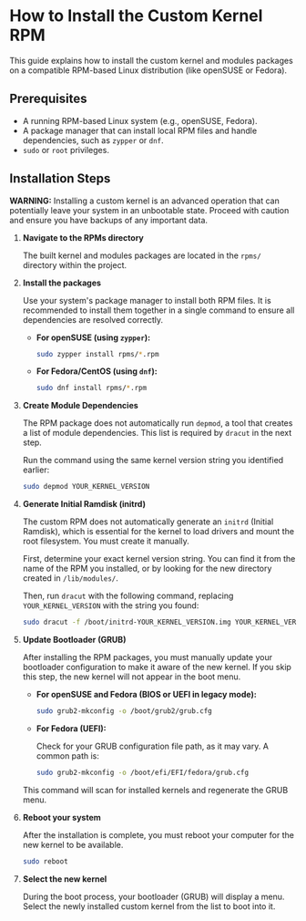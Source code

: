 # How to Install the Custom Kernel RPM

This guide explains how to install the custom kernel and modules packages on a compatible RPM-based Linux distribution (like openSUSE or Fedora).

## Prerequisites

- A running RPM-based Linux system (e.g., openSUSE, Fedora).
- A package manager that can install local RPM files and handle dependencies, such as `zypper` or `dnf`.
- `sudo` or `root` privileges.

## Installation Steps

**WARNING:** Installing a custom kernel is an advanced operation that can potentially leave your system in an unbootable state. Proceed with caution and ensure you have backups of any important data.

1.  **Navigate to the RPMs directory**

    The built kernel and modules packages are located in the `rpms/` directory within the project.

2.  **Install the packages**

    Use your system's package manager to install both RPM files. It is recommended to install them together in a single command to ensure all dependencies are resolved correctly.

    *   **For openSUSE (using `zypper`):**

        ```bash
        sudo zypper install rpms/*.rpm
        ```

    *   **For Fedora/CentOS (using `dnf`):**

        ```bash
        sudo dnf install rpms/*.rpm
        ```

3.  **Create Module Dependencies**

    The RPM package does not automatically run `depmod`, a tool that creates a list of module dependencies. This list is required by `dracut` in the next step. 

    Run the command using the same kernel version string you identified earlier:

    ```bash
    sudo depmod YOUR_KERNEL_VERSION
    ```

4.  **Generate Initial Ramdisk (initrd)**

    The custom RPM does not automatically generate an `initrd` (Initial Ramdisk), which is essential for the kernel to load drivers and mount the root filesystem. You must create it manually.

    First, determine your exact kernel version string. You can find it from the name of the RPM you installed, or by looking for the new directory created in `/lib/modules/`.

    Then, run `dracut` with the following command, replacing `YOUR_KERNEL_VERSION` with the string you found:

    ```bash
    sudo dracut -f /boot/initrd-YOUR_KERNEL_VERSION.img YOUR_KERNEL_VERSION
    ```

5.  **Update Bootloader (GRUB)**

    After installing the RPM packages, you must manually update your bootloader configuration to make it aware of the new kernel. If you skip this step, the new kernel will not appear in the boot menu.

    *   **For openSUSE and Fedora (BIOS or UEFI in legacy mode):**

        ```bash
        sudo grub2-mkconfig -o /boot/grub2/grub.cfg
        ```

    *   **For Fedora (UEFI):**

        Check for your GRUB configuration file path, as it may vary. A common path is:
        ```bash
        sudo grub2-mkconfig -o /boot/efi/EFI/fedora/grub.cfg
        ```

    This command will scan for installed kernels and regenerate the GRUB menu.

6.  **Reboot your system**

    After the installation is complete, you must reboot your computer for the new kernel to be available.

    ```bash
    sudo reboot
    ```

7.  **Select the new kernel**

    During the boot process, your bootloader (GRUB) will display a menu. Select the newly installed custom kernel from the list to boot into it.
